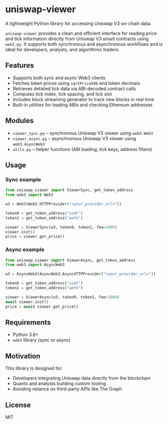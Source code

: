 # uniswap-viewer

A lightweight Python library for accessing Uniswap V3 on-chain data.

`uniswap-viewer` provides a clean and efficient interface for reading price and 
tick information directly from Uniswap V3 smart contracts using `web3.py`. It 
supports both synchronous and asynchronous workflows and is ideal for 
developers, analysts, and algorithmic traders.

## Features

- Supports both sync and async Web3 clients  
- Fetches token prices using `sqrtPriceX96` and token decimals  
- Retrieves detailed tick data via ABI-decoded contract calls  
- Computes tick index, tick spacing, and tick slot  
- Includes block streaming generator to track new blocks in real time  
- Built-in utilities for loading ABIs and checking Ethereum addresses  

## Modules

- `viewer_sync.py` – synchronous Uniswap V3 viewer using `web3.Web3`
- `viewer_async.py` – asynchronous Uniswap V3 viewer using `web3.AsyncWeb3`
- `utils.py` – helper functions (ABI loading, tick keys, address filters)

## Usage

### Sync example

```python
from uniswap_viewer import ViewerSync, get_token_address
from web3 import Web3

w3 = Web3(Web3.HTTPProvider("<your_provider_url>"))

token0 = get_token_address("usdt")
token1 = get_token_address("weth")

viewer = ViewerSync(w3, token0, token1, fee=3000)
viewer.init()
price = viewer.get_price()
```

### Async example

```python
from uniswap_viewer import ViewerAsync, get_token_address
from web3 import AsyncWeb3

w3 = AsyncWeb3(AsyncWeb3.AsyncHTTPProvider("<your_provider_url>"))

token0 = get_token_address("usdt")
token1 = get_token_address("weth")

viewer = ViewerAsync(w3, token0, token1, fee=3000)
await viewer.init()
price = await viewer.get_price()
```

## Requirements

- Python 3.8+
- `web3` library (sync or async)

## Motivation

This library is designed for:

- Developers integrating Uniswap data directly from the blockchain
- Quants and analysts building custom tooling
- Avoiding reliance on third-party APIs like The Graph

## License

MIT
